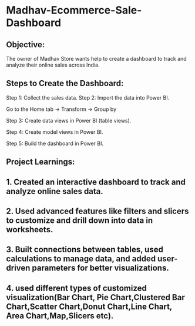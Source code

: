 # Madhav-Ecommerce-Sale-Dashboard

## Objective:

The owner of Madhav Store wants help to create a dashboard to track and analyze their online sales across India.




## Steps to Create the Dashboard:

Step 1: Collect the sales data.
Step 2: Import the data into Power BI.

Go to the Home tab → Transform → Group by


Step 3: Create data views in Power BI (table views).

Step 4: Create model views in Power BI.

Step 5: Build the dashboard in Power BI.



## Project Learnings:

## 1. Created an interactive dashboard to track and analyze online sales data.


## 2. Used advanced features like filters and slicers to customize and drill down into data in worksheets.


## 3. Built connections between tables, used calculations to manage data, and added user-driven parameters for better visualizations.
## 4. used different types of customized visualization(Bar Chart, Pie Chart,Clustered Bar Chart,Scatter Chart,Donut Chart,Line Chart, Area Chart,Map,Slicers etc).
